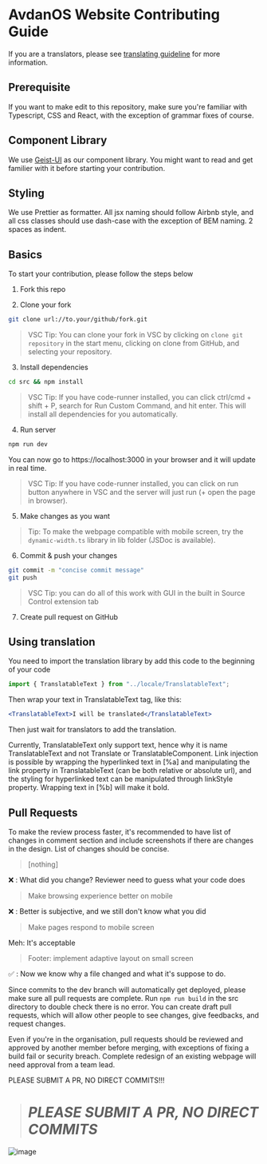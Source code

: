 # AvdanOS Website Contributing Guide

If you are a translators, please see [translating guideline](https://github.com/Avdan-OS/Website/blob/dev/TRANSLATING.md) for more information.

## Prerequisite

If you want to make edit to this repository, make sure you're familiar with Typescript, CSS and React, with the exception of grammar fixes of course.

## Component Library

We use [Geist-UI](https://geist-ui.dev/) as our component library. You might want to read and get familier with it before starting your contribution.

## Styling

We use Prettier as formatter. All jsx naming should follow Airbnb style, and all css classes should use dash-case with the exception of BEM naming. 2 spaces as indent.

## Basics

To start your contribution, please follow the steps below

1. Fork this repo

2. Clone your fork

```sh
git clone url://to.your/github/fork.git
```

> VSC Tip: You can clone your fork in VSC by clicking on `clone git repository` in the start menu, clicking on clone from GitHub, and selecting your repository.

3. Install dependencies

```sh
cd src && npm install
```

> VSC Tip: If you have code-runner installed, you can click ctrl/cmd + shift + P, search for Run Custom Command, and hit enter. This will install all dependencies for you automatically.

4. Run server

```sh
npm run dev
```

You can now go to https://localhost:3000 in your browser and it will update in real time.

> VSC Tip: If you have code-runner installed, you can click on run button anywhere in VSC and the server will just run (+ open the page in browser).

5. Make changes as you want

> Tip: To make the webpage compatible with mobile screen, try the `dynamic-width.ts` library in lib folder (JSDoc is available).

6. Commit & push your changes

```sh
git commit -m "concise commit message"
git push
```

> VSC Tip: you can do all of this work with GUI in the built in Source Control extension tab

7. Create pull request on GitHub

## Using translation

You need to import the translation library by add this code to the beginning of your code

```js
import { TranslatableText } from "../locale/TranslatableText";
```

Then wrap your text in TranslatableText tag, like this:

```jsx
<TranslatableText>I will be translated</TranslatableText>
```

Then just wait for translators to add the translation.

Currently, TranslatableText only support text, hence why it is name TranslatableText and not Translate or TranslatableComponent. Link injection is possible by wrapping the hyperlinked text in [%a] and manipulating the link property in TranslatableText (can be both relative or absolute url), and the styling for hyperlinked text can be manipulated through linkStyle property. Wrapping text in [%b] will make it bold.

## Pull Requests

To make the review process faster, it's recommended to have list of changes in comment section and include screenshots if there are changes in the design. List of changes should be concise.

> [nothing]

❌ : What did you change? Reviewer need to guess what your code does

> Make browsing experience better on mobile

❌ : Better is subjective, and we still don't know what you did

> Make pages respond to mobile screen

Meh: It's acceptable

> Footer: implement adaptive layout on small screen

✅ : Now we know why a file changed and what it's suppose to do.

Since commits to the dev branch will automatically get deployed, please make sure all pull requests are complete. Run `npm run build` in the src directory to double check there is no error. You can create draft pull requests, which will allow other people to see changes, give feedbacks, and request changes.

Even if you're in the organisation, pull requests should be reviewed and approved by another member before merging, with exceptions of fixing a build fail or security breach. Complete redesign of an existing webpage will need approval from a team lead.

PLEASE SUBMIT A PR, NO DIRECT COMMITS!!!

> # _PLEASE SUBMIT A PR, NO DIRECT COMMITS_

![image](https://user-images.githubusercontent.com/51555391/176925763-cdfd57ba-ae1e-4bf3-85e9-b3ebd30b1d59.png)
